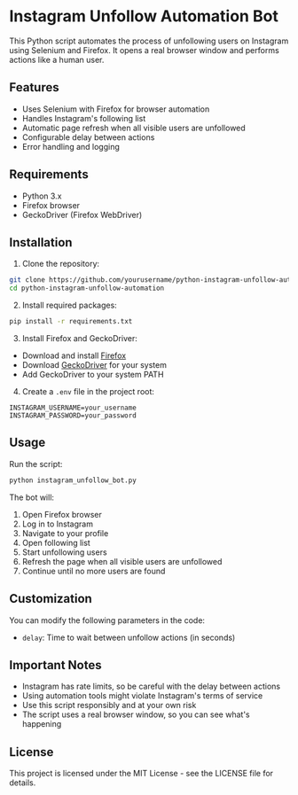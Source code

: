 # Instagram Unfollow Automation Bot

This Python script automates the process of unfollowing users on Instagram using Selenium and Firefox. It opens a real browser window and performs actions like a human user.

## Features

- Uses Selenium with Firefox for browser automation
- Handles Instagram's following list
- Automatic page refresh when all visible users are unfollowed
- Configurable delay between actions
- Error handling and logging

## Requirements

- Python 3.x
- Firefox browser
- GeckoDriver (Firefox WebDriver)

## Installation

1. Clone the repository:
```bash
git clone https://github.com/yourusername/python-instagram-unfollow-automation.git
cd python-instagram-unfollow-automation
```

2. Install required packages:
```bash
pip install -r requirements.txt
```

3. Install Firefox and GeckoDriver:
- Download and install [Firefox](https://www.mozilla.org/firefox/new/)
- Download [GeckoDriver](https://github.com/mozilla/geckodriver/releases) for your system
- Add GeckoDriver to your system PATH

4. Create a `.env` file in the project root:
```
INSTAGRAM_USERNAME=your_username
INSTAGRAM_PASSWORD=your_password
```

## Usage

Run the script:
```bash
python instagram_unfollow_bot.py
```

The bot will:
1. Open Firefox browser
2. Log in to Instagram
3. Navigate to your profile
4. Open following list
5. Start unfollowing users
6. Refresh the page when all visible users are unfollowed
7. Continue until no more users are found

## Customization

You can modify the following parameters in the code:
- `delay`: Time to wait between unfollow actions (in seconds)

## Important Notes

- Instagram has rate limits, so be careful with the delay between actions
- Using automation tools might violate Instagram's terms of service
- Use this script responsibly and at your own risk
- The script uses a real browser window, so you can see what's happening

## License

This project is licensed under the MIT License - see the LICENSE file for details. 
